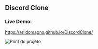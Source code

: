 ## Discord Clone

### Live Demo: 
https://arildomagno.github.io/DiscordClone/



![Print do projeto](https://github.com/ArildoMagno/DiscordClone/blob/master/discordpic.jpg)
